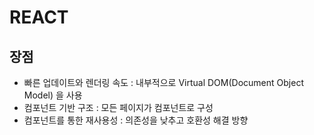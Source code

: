 # REACT

## 장점
- 빠른 업데이트와 렌더링 속도 : 내부적으로 Virtual DOM(Document Object Model) 을 사용
- 컴포넌트 기반 구조 : 모든 페이지가 컴포넌트로 구성
- 컴포넌트를 통한 재사용성 : 의존성을 낮추고 호환성 해결 방향
